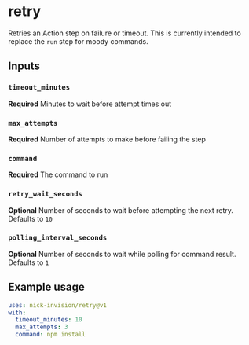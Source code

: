 # retry

Retries an Action step on failure or timeout. This is currently intended to replace the `run` step for moody commands.

## Inputs

### `timeout_minutes`

**Required** Minutes to wait before attempt times out

### `max_attempts`

**Required** Number of attempts to make before failing the step

### `command`

**Required** The command to run

### `retry_wait_seconds`

**Optional** Number of seconds to wait before attempting the next retry. Defaults to `10`

### `polling_interval_seconds`

**Optional** Number of seconds to wait while polling for command result. Defaults to `1`

## Example usage

```yaml
uses: nick-invision/retry@v1
with:
  timeout_minutes: 10
  max_attempts: 3
  command: npm install
```
